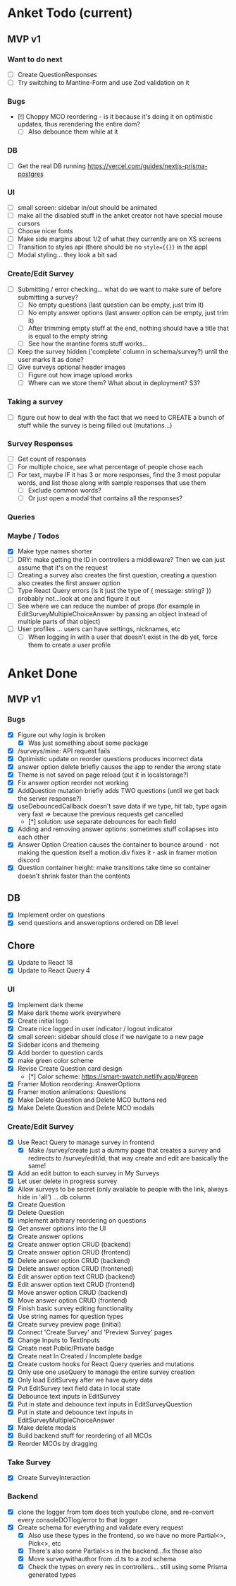 # Anket Todo (current)
## MVP v1
### Want to do next
- [ ] Create QuestionResponses
- [ ] Try switching to Mantine-Form and use Zod validation on it
### Bugs
- [!] Choppy MCO reordering - is it because it's doing it on optimistic updates, thus rerendering the entire dom?
  - [ ] Also debounce them while at it
### DB
- [ ] Get the real DB running https://vercel.com/guides/nextjs-prisma-postgres
### UI
- [ ] small screen: sidebar in/out should be animated
- [ ] make all the disabled stuff in the anket creator not have special mouse cursors
- [ ] Choose nicer fonts
- [ ] Make side margins about 1/2 of what they currently are on XS screens
- [ ] Transition to styles api (there should be no `style={{}}` in the app)
- [ ] Modal styling... they look a bit sad
### Create/Edit Survey
- [ ] Submitting / error checking... what do we want to make sure of before submitting a survey?
  - [ ] No empty questions (last question can be empty, just trim it)
  - [ ] No empty answer options (last answer option can be empty, just trim it)
  - [ ] After trimming empty stuff at the end, nothing should have a title that is equal to the empty string
  - [ ] See how the mantine forms stuff works...
- [ ] Keep the survey hidden ('complete' column in schema/survey?) until the user marks it as done?
- [ ] Give surveys optional header images
  - [ ] Figure out how image upload works
  - [ ] Where can we store them? What about in deployment? S3?
### Taking a survey
- [ ] figure out how to deal with the fact that we need to CREATE a bunch of stuff while the survey is being filled out (mutations...)
### Survey Responses
- [ ] Get count of responses
- [ ] For multiple choice, see what percentage of people chose each
- [ ] For text, maybe IF it has 3 or more responses, find the 3 most popular words, and list those along with sample responses that use them
  - [ ] Exclude common words?
  - [ ] Or just open a modal that contains all the responses?
### Queries
### Maybe / Todos
- [x] Make type names shorter
- [ ] DRY: make getting the ID in controllers a middleware? Then we can just assume that it's on the request
- [ ] Creating a survey also creates the first question, creating a question also creates the first answer option
- [ ] Type React Query errors (is it just the type of { message: string? }) probably not...look at one and figure it out
- [ ] See where we can reduce the number of props (for example in EditSurveyMultipleChoiceAnswer by passing an object instead of multiple parts of that object)
- [ ] User profiles ... users can have settings, nicknames, etc
  - [ ] When logging in with a user that doesn't exist in the db yet, force them to create a user profile

# Anket Done
## MVP v1
### Bugs
- [x] Figure out why login is broken
  - [x] Was just something about some package
- [x] /surveys/mine: API request fails 
- [x] Optimistic update on reorder questions produces incorrect data
- [x] answer option delete briefly causes the app to render the wrong state
- [x] Theme is not saved on page reload (put it in localstorage?)
- [x] Fix answer option reorder not working
- [x] AddQuestion mutation briefly adds TWO questions (until we get back the server response?)
- [x] useDebouncedCallback doesn't save data if we type, hit tab, type again very fast => because the previous requests get cancelled
  - [*] solution: use separate debounces for each field
- [x] Adding and removing answer options: sometimes stuff collapses into each other
- [x] Answer Option Creation causes the container to bounce around - not making the question itself a motion.div fixes it - ask in framer motion discord
- [x] Question container height: make transitions take time so container doesn't shrink faster than the contents
## DB
- [x] Implement order on questions
- [x] send questions and answeroptions ordered on DB level
## Chore
- [x] Update to React 18
- [x] Update to React Query 4
### UI
- [x] Implement dark theme
- [x] Make dark theme work everywhere
- [x] Create initial logo
- [x] Create nice logged in user indicator / logout indicator
- [x] small screen: sidebar should close if we navigate to a new page
- [x] Sidebar icons and themeing
- [x] Add border to question cards
- [x] make green color scheme
- [x] Revise Create Question card design
  - [*] Color scheme: https://smart-swatch.netlify.app/#green
- [x] Framer Motion reordering: AnswerOptions
- [x] Framer motion animations: Questions
- [x] Make Delete Question and Delete MCO buttons red
- [x] Make Delete Question and Delete MCO modals
### Create/Edit Survey
- [x] Use React Query to manage survey in frontend
  - [x] Make /survey/create just a dummy page that creates a survey and redirects to /survey/edit/id, that way create and edit are basically the same!
- [x] Add an edit button to each survey in My Surveys
- [x] Let user delete in progress survey
- [x] Allow surveys to be secret (only available to people with the link, always hide in 'all') ... db column
- [x] Create Question
- [x] Delete Question
- [x] implement arbitrary reordering on questions
- [x] Get answer options into the UI
- [x] Create answer options
- [x] Create answer option CRUD (backend)
- [x] Create answer option CRUD (frontend)
- [x] Delete answer option CRUD (backend)
- [x] Delete answer option CRUD (frontened)
- [x] Edit answer option text CRUD (backend)
- [x] Edit answer option text CRUD (frontend)
- [x] Move answer option CRUD (backend)
- [x] Move answer option CRUD (frontend)
- [x] Finish basic survey editing functionality
- [x] Use string names for question types
- [x] Create survey preview page (initial)
- [x] Connect 'Create Survey' and 'Preview Survey' pages
- [x] Change Inputs to TextInputs
- [x] Create neat Public/Private badge
- [x] Create neat In Created / Incomplete badge
- [x] Create custom hooks for React Query queries and mutations
- [x] Only use one useQuery to manage the entire survey creation
- [x] Only load EditSurvey after we have query data
- [x] Put EditSurvey text field data in local state
- [x] Debounce text inputs in EditSurvey
- [x] Put in state and debounce text inputs in EditSurveyQuestion
- [x] Put in state and debounce text inputs in EditSurveyMultipleChoiceAnswer
- [x] Make delete modals
- [x] Build backend stuff for reordering of all MCOs
- [x] Reorder MCOs by dragging
### Take Survey
- [x] Create SurveyInteraction
### Backend
- [x] clone the logger from tom does tech youtube clone, and re-convert every consoleDOTlog/error to that logger
- [x] Create schema for everything and validate every request
  - [x] Also use these types in the frontend, so we have no more Partial<>, Pick<>, etc
  - [x] There's also some Partial<>s in the backend...fix those also
  - [x] Move surveywithauthor from .d.ts to a zod schema
  - [x] Check the types on every res in controllers... still using some Prisma generated types